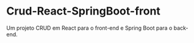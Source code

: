 # Crud-React-SpringBoot-front
Um projeto CRUD em React para o front-end e Spring Boot para o back-end.
